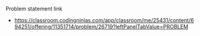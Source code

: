 Problem statement link

- https://classroom.codingninjas.com/app/classroom/me/25431/content/694251/offering/11351714/problem/26719?leftPanelTabValue=PROBLEM
